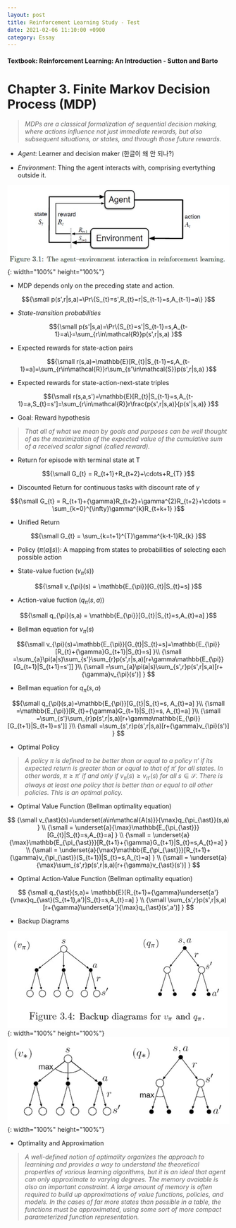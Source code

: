 ```yaml
---
layout: post
title: Reinforcement Learning Study - Test
date: 2021-02-06 11:10:00 +0900
category: Essay 
---
```

#### Textbook: Reinforcement Learning: An Introduction - Sutton and Barto

# Chapter 3. Finite Markov Decision Process (MDP)
> _MDPs are a classical formalization of sequential decision making, where actions influence not just immediate rewards, but also subsequent situations, or states, and through those future rewards._

+ _Agent_: Learner and decision maker (한글이 왜 안 되나?)

+ _Environment_: Thing the agent interacts with, comprising evertything outside it.

![](/Figs/RL_Sutton/Ch3/Interaction.jpg){: width="100%" height="100%"}

+ MDP depends only on the preceding state and action. 

$${\small p(s',r|s,a)=\Pr\{S_{t}=s',R_{t}=r|S_{t-1}=s,A_{t-1}=a\} }$$

+ _State-transition probabilities_

$${\small  p(s'|s,a)=\Pr\{S_{t}=s'|S_{t-1}=s,A_{t-1}=a\}=\sum_{r\in\mathcal{R}}p(s',r|s,a) }$$

+ Expected rewards for state-action pairs

$${\small  r(s,a)=\mathbb{E}[R_{t}|S_{t-1}=s,A_{t-1}=a]=\sum_{r\in\mathcal{R}}r\sum_{s'\in\mathcal{S}}p(s',r|s,a) }$$

+ Expected rewards for state-action-next-state triples

$${\small  r(s,a,s')=\mathbb{E}[R_{t}|S_{t-1}=s,A_{t-1}=a,S_{t}=s']=\sum_{r\in\mathcal{R}}r\frac{p(s',r|s,a)}{p(s'|s,a)} }$$

+ Goal: Reward hypothesis

> _That all of what we mean by goals and purposes can be well thought of as the maximization of the expected value of the cumulative sum of a received scalar signal (called reward)._

+ Return for episode with terminal state at T

$${\small G_{t} = R_{t+1}+R_{t+2}+\cdots+R_{T} }$$

+ Discounted Return for continuous tasks with discount rate of $\gamma$

$${\small G_{t} = R_{t+1}+{\gamma}R_{t+2}+\gamma^{2}R_{t+2}+\cdots = \sum_{k=0}^{\infty}\gamma^{k}R_{t+k+1} }$$

+ Unified Return

$${\small G_{t} = \sum_{k=t+1}^{T}\gamma^{k-t-1}R_{k} }$$

+ Policy (${\pi}(a\|s)$): A mapping from states to probabilities of selecting each possible action

+ State-value fuction ($v_{\pi}(s)$)

$${\small v_{\pi}(s) = \mathbb{E_{\pi}}[G_{t}|S_{t}=s] }$$

+ Action-value fuction ($q_{\pi}(s,a)$)

$${\small q_{\pi}(s,a) = \mathbb{E_{\pi}}[G_{t}|S_{t}=s,A_{t}=a] }$$

+ Bellman equation for $v_{\pi}(s)$

$${\small v_{\pi}(s)=\mathbb{E_{\pi}}[G_{t}|S_{t}=s]=\mathbb{E_{\pi}}[R_{t}+{\gamma}G_{t+1}|S_{t}=s]  }\\
 {\small            =\sum_{a}\pi(a|s)\sum_{s'}\sum_{r}p(s',r|s,a)[r+\gamma\mathbb{E_{\pi}}[G_{t+1}|S_{t+1}=s']]  }\\
 {\small            =\sum_{a}\pi(a|s)\sum_{s',r}p(s',r|s,a)[r+{\gamma}v_{\pi}(s')] }
$$

+ Bellman equation for $q_{\pi}(s,a)$

$${\small q_{\pi}(s,a)=\mathbb{E_{\pi}}[G_{t}|S_{t}=s, A_{t}=a] }\\
{\small =\mathbb{E_{\pi}}[R_{t}+{\gamma}G_{t+1}|S_{t}=s, A_{t}=a]  }\\
 {\small            =\sum_{s'}\sum_{r}p(s',r|s,a)[r+\gamma\mathbb{E_{\pi}}[G_{t+1}|S_{t+1}=s']]  }\\
 {\small            =\sum_{s',r}p(s',r|s,a)[r+{\gamma}v_{\pi}(s')] }
$$

+ Optimal Policy

> _A policy $\pi$ is defined to be better than or equal to a policy $\pi'$ if its expected return is greater than or equal to that of $\pi'$ for all states. In other words,_ $\pi{\geq}\pi'$ _if and only if_ $v_{\pi}(s){\geq}v_{\pi'}(s)$ _for all_ $s\in\mathcal{S}$. _There is always at least one policy that is better than or equal to all other policies. This is an optimal policy._

+ Optimal Value Function (Bellman optimality equation)

$$
{\small v_{\ast}(s)=\underset{a\in\mathcal{A(s)}}{\max}q_{\pi_{\ast}}(s,a) } \\
{\small = \underset{a}{\max}\mathbb{E_{\pi_{\ast}}}[G_{t}|S_{t}=s,A_{t}=a] } \\
{\small = \underset{a}{\max}\mathbb{E_{\pi_{\ast}}}[R_{t+1}+{\gamma}G_{t+1}|S_{t}=s,A_{t}=a] } \\
{\small = \underset{a}{\max}\mathbb{E_{\pi_{\ast}}}[R_{t+1}+{\gamma}v_{\pi_{\ast}}(S_{t+1})|S_{t}=s,A_{t}=a] } \\
{\small = \underset{a}{\max}\sum_{s',r}p(s',r|s,a)[r+{\gamma}v_{\ast}(s')] }
$$

+ Optimal Action-Value Function (Bellman optimality equation)

$$
{\small q_{\ast}(s,a)= \mathbb{E}[R_{t+1}+{\gamma}\underset{a'}{\max}q_{\ast}(S_{t+1},a')|S_{t}=s,A_{t}=a] } \\
{\small \sum_{s',r}p(s',r|s,a)[r+{\gamma}\underset{a'}{\max}q_{\ast}(s',a')] }
$$

+ Backup Diagrams

![](/Figs/RL_Sutton/Ch3/backup_v_q.jpg){: width="100%" height="100%"}
![](/Figs/RL_Sutton/Ch3/backup_opt_v_q.jpg){: width="100%" height="100%"}

+ Optimality and Approximation

> _A well-defined notion of optimality organizes the approach to learnining and provides a way to understand the theoretical  properties of various learning algorithms, but it is an ideal that agent can only approximate to varying degrees. The memory avaiable is also an important constraint. A large amount of memory is often required to build up approximations of value functions, policies, and models. In the cases of far more states than possible in a table, the functions must be approximated, using some sort of more compact parameterized function representation._

